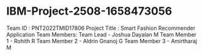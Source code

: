 # IBM-Project-2508-1658473056
Team ID : PNT2022TMID17806
Project Title : Smart Fashion Recommender Application
Team Members: 
  Team Lead - Joshua Dayalan M
  Team Member 1 - Rohith R
  Team Member 2 - Aldrin Gnanoj G
  Team Member 3 - Amirtharaj M
